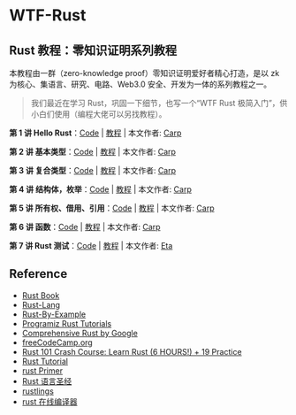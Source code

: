 # WTF-Rust

## Rust 教程：零知识证明系列教程

本教程由一群（zero-knowledge proof）零知识证明爱好者精心打造，是以 zk 为核心、集语言、研究、电路、Web3.0 安全、开发为一体的系列教程之一。

> 我们最近在学习 Rust，巩固一下细节，也写一个“WTF Rust 极简入门”，供小白们使用（编程大佬可以另找教程）。

**第 1 讲 Hello Rust**：[Code](01_HelloRust/main.rs) | [教程](01_HelloRust/README.md) | 本文作者: [Carp](https://github.com/carpcai)

**第 2 讲 基本类型**：[Code](02_BaseType/src/main.rs) | [教程](02_BaseType/README.md) | 本文作者: [Carp](https://github.com/carpcai)

**第 3 讲 复合类型**：[Code](03_CompoundType/src/main.rs) | [教程](03_CompoundType/README.md) | 本文作者: [Carp](https://github.com/carpcai)

**第 4 讲 结构体，枚举**：[Code](04_Struct_Enum/src/main.rs) | [教程](04_Struct_Enum/README.md) | 本文作者: [Carp](https://github.com/carpcai)

**第 5 讲 所有权、借用、引用**：[Code](05_Ownership/src/main.rs) | [教程](05_Ownership/README.md) | 本文作者: [Carp](https://github.com/carpcai)

**第 6 讲 函数**：[Code](06_Function/src/main.rs) | [教程](06_Function/README.md) | 本文作者: [Carp](https://github.com/carpcai)

**第 7 讲 Rust 测试**：[Code](07_Rust_Tests/adder/src/lib.rs) | [教程](07_Rust_Tests/rust_tests.md) | 本文作者: [Eta](https://twitter.com/pwhattie)


## Reference

- [Rust Book](https://doc.rust-lang.org/book)
- [Rust-Lang](https://www.rust-lang.org/learn)
- [Rust-By-Example](https://doc.rust-lang.org/stable/rust-by-example/)
- [Programiz Rust Tutorials](https://www.programiz.com/rust/getting-started)
- [Comprehensive Rust by Google](https://google.github.io/comprehensive-rust/)
- [freeCodeCamp.org](https://www.youtube.com/watch?v=BpPEoZW5IiY)
- [Rust 101 Crash Course: Learn Rust (6 HOURS!) + 19 Practice](https://www.youtube.com/watch?v=lzKeecy4OmQ)
- [Rust Tutorial](https://www.youtube.com/watch?v=fPk-fyP9MFM)
- [rust Primer](https://rustcc.gitbooks.io/rustprimer/content/)
- [Rust 语言圣经](https://course.rs/into-rust.html)
- [rustlings](https://github.com/rust-lang-cn/rustlings-cn)
- [rust 在线编译器](https://play.rust-lang.org/?version=stable&mode=debug&edition=2021)
